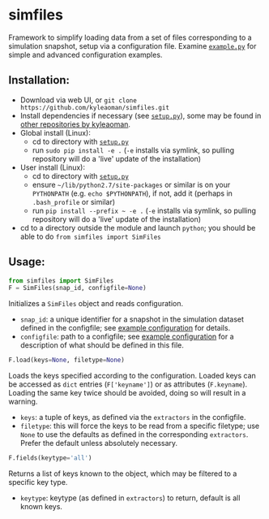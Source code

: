 # simfiles
Framework to simplify loading data from a set of files corresponding to a simulation snapshot, setup via a configuration file. Examine [`example.py`](https://github.com/kyleaoman/simfiles/blob/master/simfiles/configs/example.py) for simple and advanced configuration examples.

## Installation:
 - Download via web UI, or `git clone https://github.com/kyleaoman/simfiles.git`
 - Install dependencies if necessary (see [`setup.py`](https://github.com/kyleaoman/simfiles/blob/master/setup.py)), some may be found in [other repositories by kyleaoman](https://github.com/kyleaoman?tab=repositories).
 - Global install (Linux): 
   - cd to directory with [`setup.py`](https://github.com/kyleaoman/simfiles/blob/master/setup.py)
   - run `sudo pip install -e .` (`-e` installs via symlink, so pulling repository will do a 'live' update of the installation)
 - User install (Linux):
   - cd to directory with [`setup.py`](https://github.com/kyleaoman/simfiles/blob/master/setup.py)
   - ensure `~/lib/python2.7/site-packages` or similar is on your `PYTHONPATH` (e.g. `echo $PYTHONPATH`), if not, add it (perhaps in `.bash_profile` or similar)
   - run `pip install --prefix ~ -e .` (`-e` installs via symlink, so pulling repository will do a 'live' update of the installation)
 - cd to a directory outside the module and launch `python`; you should be able to do `from simfiles import SimFiles`

## Usage:

```python
from simfiles import SimFiles
F = SimFiles(snap_id, configfile=None)
```

Initializes a `SimFiles` object and reads configuration.
 - `snap_id`: a unique identifier for a snapshot in the simulation dataset defined in the configfile; see [example configuration](https://github.com/kyleaoman/simfiles/blob/master/simfiles/configs/example.py) for details.
 - `configfile`: path to a configfile; see [example configuration](https://github.com/kyleaoman/simfiles/blob/master/simfiles/configs/example.py) for a description of what should be defined in this file.
 
```python
F.load(keys=None, filetype=None)
```

Loads the keys specified according to the configuration. Loaded keys can be accessed as `dict` entries (`F['keyname']`) or as attributes (`F.keyname`). Loading the same key twice should be avoided, doing so will result in a warning.
 - `keys`: a tuple of keys, as defined via the `extractors` in the configfile.
 - `filetype`: this will force the keys to be read from a specific filetype; use `None` to use the defaults as defined in the corresponding `extractors`. Prefer the default unless absolutely necessary.

```python
F.fields(keytype='all')
```

Returns a list of keys known to the object, which may be filtered to a specific key type.
 - `keytype`: keytype (as defined in `extractors`) to return, default is all known keys.
